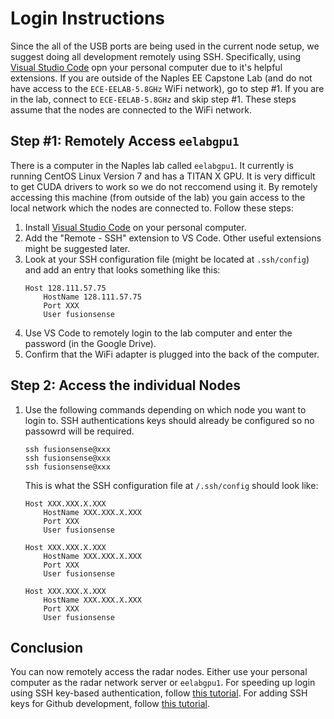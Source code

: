 # Login Instructions

Since the all of the USB ports are being used in the current node setup, we suggest doing all development remotely using SSH. Specifically, using [Visual Studio Code](https://code.visualstudio.com/) opn your personal computer due to it's helpful extensions. If you are outside of the Naples EE Capstone Lab (and do not have access to the `ECE-EELAB-5.8GHz` WiFi network), go to step #1. If you are in the lab, connect to `ECE-EELAB-5.8GHz` and skip step #1. These steps assume that the nodes are connected to the WiFi network.

## Step #1: Remotely Access `eelabgpu1`

There is a computer in the Naples lab called `eelabgpu1`. It currently is running CentOS Linux Version 7 and has a TITAN X GPU. It is very difficult to get CUDA drivers to work so we do not reccomend using it. By remotely accessing this machine (from outside of the lab) you gain access to the local network which the nodes are connected to. Follow these steps:

1. Install [Visual Studio Code](https://code.visualstudio.com/) on your personal computer.
2. Add the "Remote - SSH" extension to VS Code. Other useful extensions might be suggested later.
3. Look at your SSH configuration file (might be located at `.ssh/config`) and add an entry that looks something like this:
    ```
    Host 128.111.57.75
        HostName 128.111.57.75
        Port XXX
        User fusionsense
    ```
4. Use VS Code to remotely login to the lab computer and enter the password (in the Google Drive).
5. Confirm that the WiFi adapter is plugged into the back of the computer.

## Step 2: Access the individual Nodes
1. Use the following commands depending on which node you want to login to. SSH authentications keys should already be configured so no passowrd will be required.
    ```
    ssh fusionsense@xxx
    ssh fusionsense@xxx
    ssh fusionsense@xxx
    ```
    This is what the SSH configuration file at `/.ssh/config` should look like:
    ```
    Host XXX.XXX.X.XXX
        HostName XXX.XXX.X.XXX
        Port XXX
        User fusionsense

    Host XXX.XXX.X.XXX
        HostName XXX.XXX.X.XXX
        Port XXX
        User fusionsense

    Host XXX.XXX.X.XXX
        HostName XXX.XXX.X.XXX
        Port XXX
        User fusionsense
    ```
## Conclusion

You can now remotely access the radar nodes. Either use your personal computer as the radar network server or `eelabgpu1`. For speeding up login using SSH key-based authentication, follow [this tutorial](https://www.digitalocean.com/community/tutorials/how-to-configure-ssh-key-based-authentication-on-a-linux-server). For adding SSH keys for Github development, follow [this tutorial](https://docs.github.com/en/authentication/connecting-to-github-with-ssh/adding-a-new-ssh-key-to-your-github-account).



